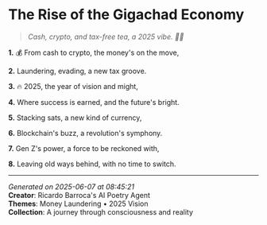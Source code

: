 # The Rise of the Gigachad Economy

> *Cash, crypto, and tax-free tea, a 2025 vibe. 💸🤝*

**1.** 💰 From cash to crypto, the money's on the move,


**2.** Laundering, evading, a new tax groove.


**3.** 🔥 2025, the year of vision and might,


**4.** Where success is earned, and the future's bright.


**5.** Stacking sats, a new kind of currency,


**6.** Blockchain's buzz, a revolution's symphony.


**7.** Gen Z's power, a force to be reckoned with,


**8.** Leaving old ways behind, with no time to switch.



---

*Generated on 2025-06-07 at 08:45:21*  
**Creator**: Ricardo Barroca's AI Poetry Agent  
**Themes**: Money Laundering • 2025 Vision  
**Collection**: A journey through consciousness and reality